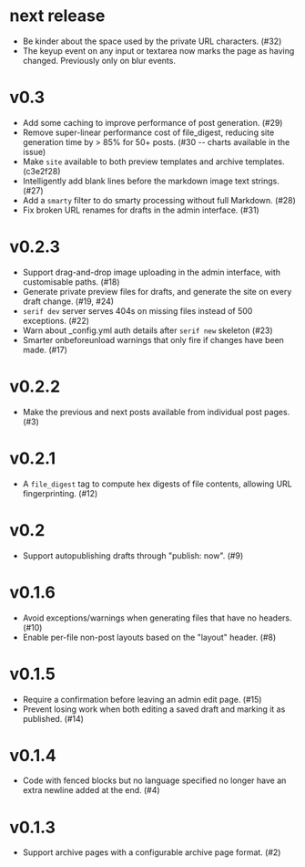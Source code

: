# next release

* Be kinder about the space used by the private URL characters. (#32)
* The keyup event on any input or textarea now marks the page as having changed. Previously only on blur events.

# v0.3

* Add some caching to improve performance of post generation. (#29)
* Remove super-linear performance cost of file_digest, reducing site generation time by > 85% for 50+ posts. (#30 -- charts available in the issue)
* Make `site` available to both preview templates and archive templates. (c3e2f28)
* Intelligently add blank lines before the markdown image text strings. (#27)
* Add a `smarty` filter to do smarty processing without full Markdown. (#28)
* Fix broken URL renames for drafts in the admin interface. (#31)

# v0.2.3 

* Support drag-and-drop image uploading in the admin interface, with customisable paths. (#18)
* Generate private preview files for drafts, and generate the site on every draft change. (#19, #24)
* `serif dev` server serves 404s on missing files instead of 500 exceptions. (#22)
* Warn about _config.yml auth details after `serif new` skeleton (#23)
* Smarter onbeforeunload warnings that only fire if changes have been made. (#17)

# v0.2.2

* Make the previous and next posts available from individual post pages. (#3)

# v0.2.1

* A `file_digest` tag to compute hex digests of file contents, allowing URL fingerprinting. (#12)

# v0.2

* Support autopublishing drafts through "publish: now". (#9)

# v0.1.6

* Avoid exceptions/warnings when generating files that have no headers. (#10)
* Enable per-file non-post layouts based on the "layout" header. (#8)

# v0.1.5

* Require a confirmation before leaving an admin edit page. (#15)
* Prevent losing work when both editing a saved draft and marking it as published. (#14)

# v0.1.4

* Code with fenced blocks but no language specified no longer have an extra newline added at the end. (#4)

# v0.1.3

* Support archive pages with a configurable archive page format. (#2)
